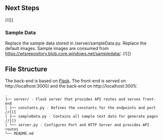 ﻿## Next Steps

//{[{

### Sample Data

Replace the sample data stored in /server/sampleData.py.
Replace the default images. Sample images are consumed from https://wtsrepository.blob.core.windows.net/sampledata/.
//}]}

## File Structure

The back-end is based on [Flask](https://github.com/pallets/flask).
The front-end is served on http://localhost:3000/ and the back-end on http://localhost:3001/.

```
.
├── server/ - Flask server that provides API routes and serves front-end
│ ├── constants.py - Defines the constants for the endpoints and port
//{[{
│ ├── sampleData.py - Contains all sample text data for generate pages
//}]}
│ └── server.py - Configures Port and HTTP Server and provides API routes
└── README.md
```
